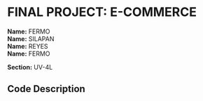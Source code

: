 # FINAL PROJECT: E-COMMERCE

**Name:** FERMO <br/>
**Name:** SILAPAN<br/>
**Name:** REYES <br/>
**Name:** FERMO <br/>

**Section:** UV-4L <br/>


## Code Description



